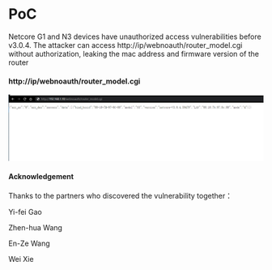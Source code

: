 # PoC

Netcore G1 and N3 devices have unauthorized access vulnerabilities before v3.0.4. The attacker can access http://ip/webnoauth/router_model.cgi without authorization, leaking the mac address and firmware version of the router

#### http://ip/webnoauth/router_model.cgi

![image-20210508222208543](https://github.com/jayus0821/uai-poc/blob/main/Netcore/N3%26G1/Unauthorized%20access%20in%20webnoauth-getmymac.cgi,%20resulting%20in%20a%20large%20amount%20of%20information%20leakage.assets/image-20210508222208543.png)











#### Acknowledgement

Thanks to the partners who discovered the vulnerability together：

Yi-fei Gao

Zhen-hua Wang

En-Ze Wang

Wei Xie
